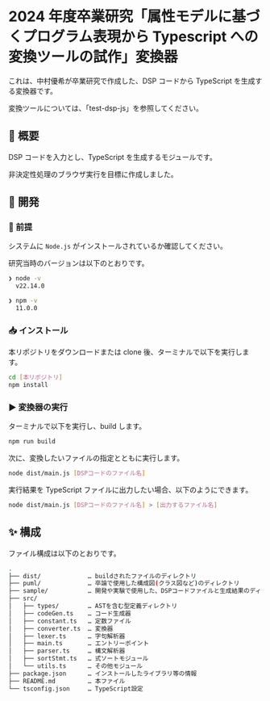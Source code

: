# 2024 年度卒業研究「属性モデルに基づくプログラム表現から Typescript への変換ツールの試作」変換器

これは、中村優希が卒業研究で作成した、DSP コードから TypeScript を生成する変換器です。

変換ツールについては、「test-dsp-js」を参照してください。

## 🚀 概要

DSP コードを入力とし、TypeScript を生成するモジュールです。

非決定性処理のブラウザ実行を目標に作成しました。

## 🔧 開発

### 📌 前提

システムに `Node.js` がインストールされているか確認してください。

研究当時のバージョンは以下のとおりです。

```sh
❯ node -v
  v22.14.0
```

```sh
❯ npm -v
  11.0.0
```

### 📥 インストール

本リポジトリをダウンロードまたは clone 後、ターミナルで以下を実行します。

```sh
cd [本リポジトリ]
npm install
```

### ▶️ 変換器の実行

ターミナルで以下を実行し、build します。

```sh
npm run build
```

次に、変換したいファイルの指定とともに実行します。

```sh
node dist/main.js [DSPコードのファイル名]
```

実行結果を TypeScript ファイルに出力したい場合、以下のようにできます。

```sh
node dist/main.js [DSPコードのファイル名] > [出力するファイル名]
```

## ✨ 構成

ファイル構成は以下のとおりです。

```sh
.
├── dist/             … buildされたファイルのディレクトリ
├── puml/             … 卒論で使用した構成図(クラス図など)のディレクトリ
├── sample/           … 開発や実験で使用した、DSPコードファイルと生成結果のディレクトリ
├── src/
│   ├── types/        … ASTを含む型定義ディレクトリ
│   ├── codeGen.ts    … コード生成器
│   ├── constant.ts   … 定数ファイル
│   ├── converter.ts  … 変換器
│   ├── lexer.ts      … 字句解析器
│   ├── main.ts       … エントリーポイント
│   ├── parser.ts     … 構文解析器
│   ├── sortStmt.ts   … 式ソートモジュール
│   └── utils.ts      … その他モジュール
├── package.json      … インストールしたライブラリ等の情報
├── README.md         … 本ファイル
└── tsconfig.json     … TypeScript設定
```
